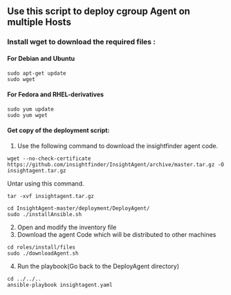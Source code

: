 ## Use this script to deploy cgroup Agent on multiple Hosts

### Install wget to download the required files :
#### For Debian and Ubuntu
```
sudo apt-get update
sudo wget
```
#### For Fedora and RHEL-derivatives
```
sudo yum update
sudo yum wget
```


#### Get copy of the deployment script:
1) Use the following command to download the insightfinder agent code.
```
wget --no-check-certificate https://github.com/insightfinder/InsightAgent/archive/master.tar.gz -O insightagent.tar.gz
```
Untar using this command.
```
tar -xvf insightagent.tar.gz
```
```
cd InsightAgent-master/deployment/DeployAgent/
sudo ./installAnsible.sh
```
2) Open and modify the inventory file
3) Download the agent Code which will be distributed to other machines
```
cd roles/install/files
sudo ./downloadAgent.sh
```
4) Run the playbook(Go back to the DeployAgent directory)
```
cd ../../..
ansible-playbook insightagent.yaml
```
